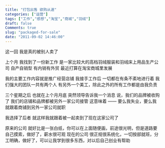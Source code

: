 ```yaml
---
title: "打包出售 欲购从速"
categories: ["运营"]
tags: ["工作","感想","淘宝","商城","羽绒"]
draft: false
Comments: true
slug: "packaged-for-sale"
date: "2011-09-02 14:46:00"
---
```


这一回
我是真的被别人卖了

上个月
我找到了一份新工作
是一家比较大的高档羽绒服装和羽绒床上用品生产公司
自产自销型
有内销有外贸
最近打算在淘宝商城里发展

我的主要工作内容就是推广经营店铺
我接手工作后
一切都在有条不紊地进行着
我们强大的团队一共有两个人
有另外一个美工，除此之外的所有工作都是由我负责

三个星期之后
也就在上个月月底
突然领导告诉我一个消息
说，我们的品牌被收购了
我们的店铺和品牌都被另外一家公司接管
这意味着 ——
要么我失业，要么我就跟着商铺到另外一家公司就职

我选择了后者
就这样我就跟着被一起卖到了现在这家公司了

原来的公司
就好比是一张白纸，你可以在上面随便画，前途很光明，但是道路要自己摸索，做好了，薪水很可观
现在的公司
很正规很系统化，一切按部就班，分工明确，做好了，可以让我学到很多东西，对以后自己创业有帮助

